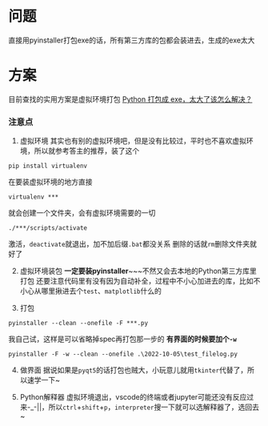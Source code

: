 # 问题
直接用pyinstaller打包exe的话，所有第三方库的包都会装进去，生成的exe太大
# 方案
目前查找的实用方案是虚拟环境打包
[Python 打包成 exe，太大了该怎么解决？](https://www.zhihu.com/question/281858271/answer/887007175)
### 注意点
1. 虚拟环境
其实也有别的虚拟环境吧，但是没有比较过，平时也不喜欢虚拟环境，所以就参考答主的推荐，装了这个
``` shell
pip install virtualenv
```
在要装虚拟环境的地方直接
```shell
virtualenv ***
```
就会创建一个文件夹，会有虚拟环境需要的一切
```shell
./***/scripts/activate
```
激活，`deactivate`就退出，加不加后缀`.bat`都没关系
删除的话就`rm`删除文件夹就好了

2. 虚拟环境装包
**一定要装pyinstaller**~~~不然又会去本地的Python第三方库里打包
还要注意代码里有没有因为自动补全，过程中不小心加进去的库，比如不小心从哪里揪进去个`test`、`matplotlib`什么的

3. 打包
```shell
pyinstaller --clean --onefile -F ***.py
```
我自己试，这样是可以省略掉spec再打包那一步的
**有界面的时候要加个`-w`**
```shell
pyinstaller -F -w --clean --onefile .\2022-10-05\test_filelog.py
```

4. 做界面
据说如果是`pyqt5`的话打包也贼大，小玩意儿就用`tkinter`代替了，所以速学一下~

5. Python解释器
虚拟环境退出，vscode的终端或者jupyter可能还没有反应过来-_-||，所以`ctrl`+`shift`+`p`，`interpreter`搜一下就可以选解释器了，选回去~
